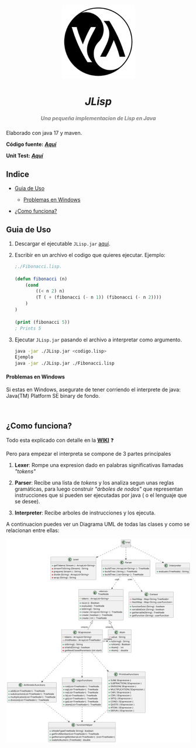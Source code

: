 <h1 align="center">
    <img src="./media/lispLogo.png" width="200px">
    <h1 align="center" style="font-style:italic;">JLisp</h1>
    <h5 align="center">
    <i style="color:grey;"> Una pequeña implementacion de Lisp en Java</i>
    </h5>

</h1>

Elaborado con java 17 y maven.

**Código fuente:**  [***Aquí***](https://github.com/DiegoLinares11/LISP-Project/tree/master/src/main/java/org/project)  

**Unit Test:** [***Aquí***](https://github.com/DiegoLinares11/LISP-Project/tree/master/src/test/java/org/project)  

## Indice

- [Guia de Uso](#guia-de-uso)
  
  - [Problemas en Windows](#problemas-en-windows)

- [¿Como funciona?](#como-funciona)

## Guia de Uso

1. Descargar el ejecutable `JLisp.jar` [aquí](https://github.com/DiegoLinares11/LISP-Project/releases).

2. Escribir en un archivo el codigo que quieres ejecutar. Ejemplo:
   
   ```lisp
   ;./Fibonacci.lisp.
   
   (defun fibonacci (n)
       (cond
           ((< n 2) n)
           (T ( + (fibonacci (- n 1)) (fibonacci (- n 2))))
       )
   )
   
   (print (fibonacci 5))
   ; Prints 5
   ```

3. Ejecutar `JLisp.jar` pasando el archivo a interpretar como argumento.
   
   ```bash
   java -jar ./JLisp.jar <codigo.lisp>
   Ejemplo
   java -jar ./JLisp.jar ./Fibonacci.lisp
   ```

#### Problemas en Windows

Si estas en Windows, asegurate de tener corriendo el interprete de java:  Java(TM) Platform SE binary de fondo.

<img title="" src="./media/jarr.gif" alt="" width="673" data-align="center">

## ¿Como funciona?

Todo esta explicado con detalle en la  [**WIKI**](https://github.com/DiegoLinares11/LISP-Project/wiki) :question:

Pero para empezar el interpreta se compone de 3 partes principales

1. **Lexer**: Rompe una expresion dado en palabras significativas llamadas *"tokens"*

2. **Parser**: Recibe una lista de *tokens* y los analiza segun unas reglas gramáticas, para luego construir *"árboles de nodos"* que representan instrucciones que si pueden ser ejecutadas por java ( o el lenguaje que se desee).

3. **Interpreter**: Recibe arboles de instrucciones y los ejecuta.

A continuacion puedes ver un Diagrama UML de todas las clases y como se relacionan entre ellas:


![](./classesUML.png?)
